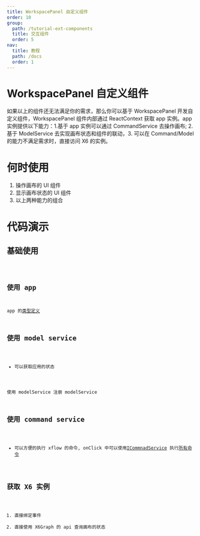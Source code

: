 ```yaml
---
title: WorkspacePanel 自定义组件
order: 10
group:
  path: /tutorial-ext-components
  title: 交互组件
  order: 5
nav:
  title: 教程
  path: /docs
  order: 1
---
```


# WorkspacePanel 自定义组件

如果以上的组件还无法满足你的需求，那么你可以基于 WorkspacePanel 开发自定义组件，WorkspacePanel 组件内部通过 ReactContext 获取 app 实例。app 实例提供以下能力：1.基于 app 实例可以通过 CommandService 去操作画布; 2. 基于 ModelService 去实现画布状态和组件的联动，3. 可以在 Command/Model 的能力不满足需求时，直接访问 X6 的实例。

# 何时使用

1. 操作画布的 UI 组件
2. 显示画布状态的 UI 组件
3. 以上两种能力的组合

# 代码演示

## 基础使用

<code src="./demos/basic/index.tsx" classname="custom-panel-demo" />

## 使用 app

app 的[类型定义](/api/interface/application)

## 使用 model service

- 可以获取应用的状态

使用 modelService
注册 modelService

## 使用 command service

- 可以方便的执行 xflow 的命令, onClick 中可以使用[ICommnadService](/api/interface/command) 执行[所有命令](/api/commands)

## 获取 X6 实例

1. 直接绑定事件
2. 直接使用 X6Graph 的 api 查询画布的状态
